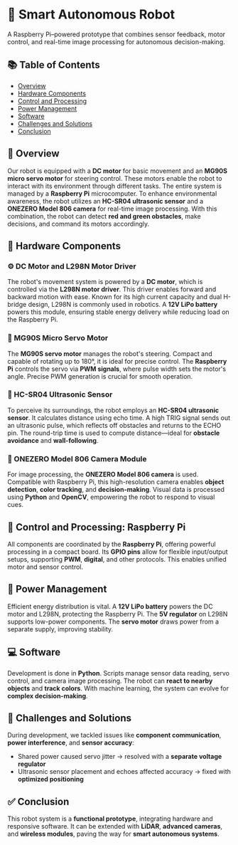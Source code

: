 # 🤖 Smart Autonomous Robot

A Raspberry Pi–powered prototype that combines sensor feedback, motor control, and real-time image processing for autonomous decision-making.

## 📚 Table of Contents

* [Overview](#-overview)
* [Hardware Components](#-hardware-components)
* [Control and Processing](#-control-and-processing-raspberry-pi)
* [Power Management](#-power-management)
* [Software](#-software)
* [Challenges and Solutions](#-challenges-and-solutions)
* [Conclusion](#-conclusion)

## 📌 Overview

Our robot is equipped with a **DC motor** for basic movement and an **MG90S micro servo motor** for steering control. These motors enable the robot to interact with its environment through different tasks. The entire system is managed by a **Raspberry Pi** microcomputer. To enhance environmental awareness, the robot utilizes an **HC-SR04 ultrasonic sensor** and a **ONEZERO Model 806 camera** for real-time image processing. With this combination, the robot can detect **red and green obstacles**, make decisions, and command its motors accordingly.

## 🧰 Hardware Components

### ⚙️ DC Motor and L298N Motor Driver

The robot's movement system is powered by a **DC motor**, which is controlled via the **L298N motor driver**. This driver enables forward and backward motion with ease. Known for its high current capacity and dual H-bridge design, L298N is commonly used in robotics. A **12V LiPo battery** powers this module, ensuring stable energy delivery while reducing load on the Raspberry Pi.

### 🔄 MG90S Micro Servo Motor

The **MG90S servo motor** manages the robot's steering. Compact and capable of rotating up to 180°, it is ideal for precise control. The **Raspberry Pi** controls the servo via **PWM signals**, where pulse width sets the motor's angle. Precise PWM generation is crucial for smooth operation.

### 📏 HC-SR04 Ultrasonic Sensor

To perceive its surroundings, the robot employs an **HC-SR04 ultrasonic sensor**. It calculates distance using echo time. A high TRIG signal sends out an ultrasonic pulse, which reflects off obstacles and returns to the ECHO pin. The round-trip time is used to compute distance—ideal for **obstacle avoidance** and **wall-following**.

### 📸 ONEZERO Model 806 Camera Module

For image processing, the **ONEZERO Model 806 camera** is used. Compatible with Raspberry Pi, this high-resolution camera enables **object detection**, **color tracking**, and **decision-making**. Visual data is processed using **Python** and **OpenCV**, empowering the robot to respond to visual cues.

## 🧠 Control and Processing: Raspberry Pi

All components are coordinated by the **Raspberry Pi**, offering powerful processing in a compact board. Its **GPIO pins** allow for flexible input/output setups, supporting **PWM**, **digital**, and other protocols. This enables unified motor and sensor control.

## 🔋 Power Management

Efficient energy distribution is vital. A **12V LiPo battery** powers the DC motor and L298N, protecting the Raspberry Pi. The **5V regulator** on L298N supports low-power components. The **servo motor** draws power from a separate supply, improving stability.

## 💻 Software

Development is done in **Python**. Scripts manage sensor data reading, servo control, and camera image processing. The robot can **react to nearby objects** and **track colors**. With machine learning, the system can evolve for **complex decision-making**.

## 🚧 Challenges and Solutions

During development, we tackled issues like **component communication**, **power interference**, and **sensor accuracy**:

* Shared power caused servo jitter → resolved with a **separate voltage regulator**
* Ultrasonic sensor placement and echoes affected accuracy → fixed with **optimized positioning**

## ✅ Conclusion

This robot system is a **functional prototype**, integrating hardware and responsive software. It can be extended with **LiDAR**, **advanced cameras**, and **wireless modules**, paving the way for **smart autonomous systems**.
